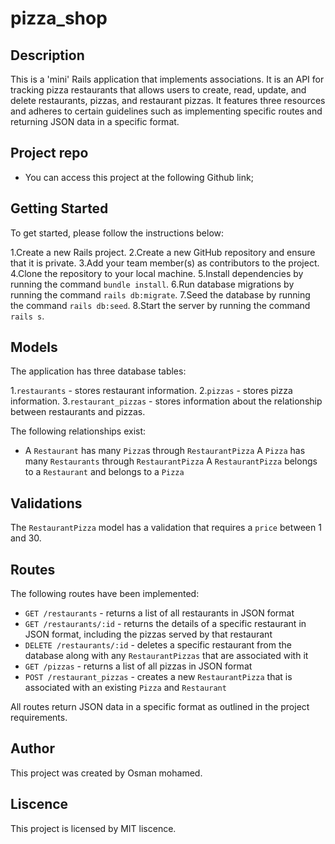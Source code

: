 # pizza_shop

## Description
This is a 'mini' Rails application that implements associations. It is an API for tracking pizza restaurants that allows users to create, read, update, and delete restaurants, pizzas, and restaurant pizzas. It features three resources and adheres to certain guidelines such as implementing specific routes and returning JSON data in a specific format.

## Project repo
- You can access this project at the following Github link; 
    

## Getting Started
To get started, please follow the instructions below:

1.Create a new Rails project.
2.Create a new GitHub repository and ensure that it is private.
3.Add your team member(s) as contributors to the project.
4.Clone the repository to your local machine.
5.Install dependencies by running the command `bundle install`.
6.Run database migrations by running the command `rails db:migrate`.
7.Seed the database by running the command `rails db:seed`.
8.Start the server by running the command `rails s`.

## Models
The application has three database tables:

1.`restaurants` - stores restaurant information.
2.`pizzas` - stores pizza information.
3.`restaurant_pizzas` - stores information about the relationship between restaurants and pizzas.

The following relationships exist:

- A `Restaurant` has many `Pizza`s through `RestaurantPizza`
A `Pizza` has many `Restaurants` through `RestaurantPizza`
A `RestaurantPizza` belongs to a `Restaurant` and belongs to a `Pizza`

## Validations
The `RestaurantPizza` model has a validation that requires a `price` between 1 and 30.

## Routes
The following routes have been implemented:

- `GET /restaurants` - returns a list of all restaurants in JSON format
- `GET /restaurants/:id` - returns the details of a specific restaurant in JSON format, including the pizzas served by that restaurant
- `DELETE /restaurants/:id` - deletes a specific restaurant from the database along with any `RestaurantPizzas` that are associated with it
- `GET /pizzas` - returns a list of all pizzas in JSON format
- `POST /restaurant_pizzas` - creates a new `RestaurantPizza` that is associated with an existing `Pizza` and `Restaurant`

All routes return JSON data in a specific format as outlined in the project requirements.

## Author
This project was created by Osman mohamed.

## Liscence
This project is licensed by MIT liscence.